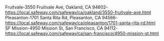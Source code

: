 Fruitvale-3550 Fruitvale Ave, Oakland, CA 94602-https://local.safeway.com/safeway/ca/oakland/3550-fruitvale-ave.html
Pleasanton-1701 Santa Rita Rd, Pleasanton, CA 94566-https://local.safeway.com/safeway/ca/pleasanton/1701-santa-rita-rd.html
SF Mission-4950 Mission St, San Francisco, CA 94112-https://local.safeway.com/safeway/ca/san-francisco/4950-mission-st.html
